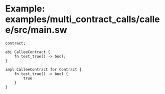 # Example: examples/multi_contract_calls/callee/src/main.sw

```sway
contract;

abi CalleeContract {
    fn test_true() -> bool;
}

impl CalleeContract for Contract {
    fn test_true() -> bool {
        true
    }
}

```
